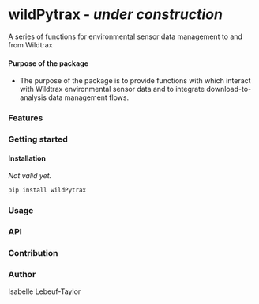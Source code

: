 # wildPytrax - *under construction*
A series of functions for environmental sensor data management to and from Wildtrax

#### Purpose of the package
+ The purpose of the package is to provide functions with which interact with Wildtrax environmental sensor data and to integrate download-to-analysis data management flows.

### Features


### Getting started
#### Installation
*Not valid yet.*
```bash
pip install wildPytrax
```

### Usage



### API


### Contribution


### Author
Isabelle Lebeuf-Taylor